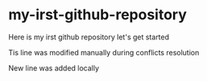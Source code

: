 # my-irst-github-repository

Here is my irst github repository let's get started

Tis line was modified manually during conflicts resolution

New line was added locally
